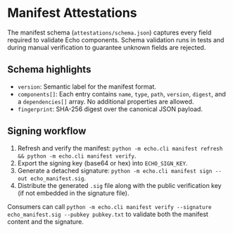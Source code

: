 # Manifest Attestations

The manifest schema (`attestations/schema.json`) captures every field required
to validate Echo components. Schema validation runs in tests and during manual
verification to guarantee unknown fields are rejected.

## Schema highlights

- `version`: Semantic label for the manifest format.
- `components[]`: Each entry contains `name`, `type`, `path`, `version`,
  `digest`, and a `dependencies[]` array. No additional properties are allowed.
- `fingerprint`: SHA-256 digest over the canonical JSON payload.

## Signing workflow

1. Refresh and verify the manifest: `python -m echo.cli manifest refresh && python -m echo.cli manifest verify`.
2. Export the signing key (base64 or hex) into `ECHO_SIGN_KEY`.
3. Generate a detached signature: `python -m echo.cli manifest sign --out echo_manifest.sig`.
4. Distribute the generated `.sig` file along with the public verification key
   (if not embedded in the signature file).

Consumers can call `python -m echo.cli manifest verify --signature echo_manifest.sig --pubkey pubkey.txt` to
validate both the manifest content and the signature.
